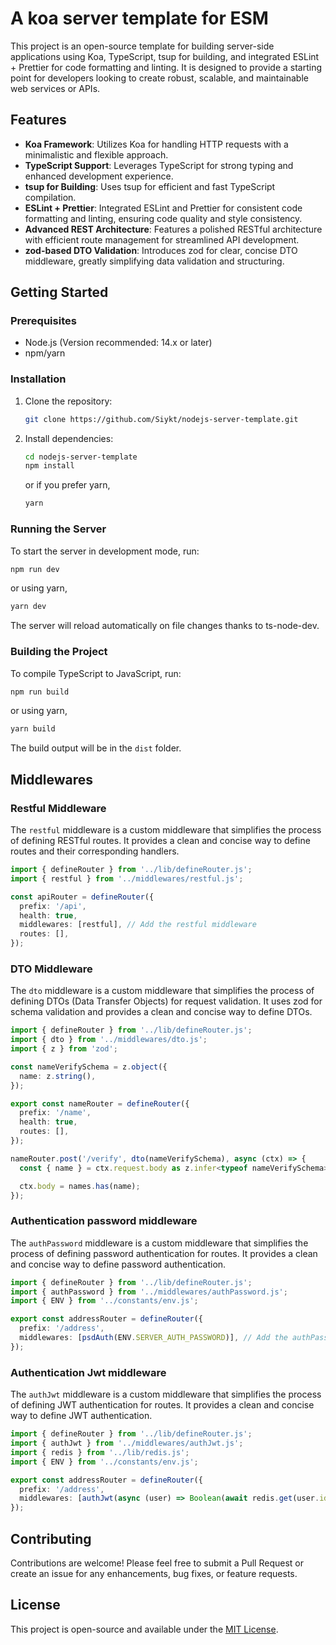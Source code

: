 # A koa server template for ESM

This project is an open-source template for building server-side applications using Koa, TypeScript, tsup for building, and integrated ESLint + Prettier for code formatting and linting. It is designed to provide a starting point for developers looking to create robust, scalable, and maintainable web services or APIs.

## Features

- **Koa Framework**: Utilizes Koa for handling HTTP requests with a minimalistic and flexible approach.
- **TypeScript Support**: Leverages TypeScript for strong typing and enhanced development experience.
- **tsup for Building**: Uses tsup for efficient and fast TypeScript compilation.
- **ESLint + Prettier**: Integrated ESLint and Prettier for consistent code formatting and linting, ensuring code quality and style consistency.
- **Advanced REST Architecture**: Features a polished RESTful architecture with efficient route management for streamlined API development.
- **zod-based DTO Validation**: Introduces zod for clear, concise DTO middleware, greatly simplifying data validation and structuring.

## Getting Started

### Prerequisites

- Node.js (Version recommended: 14.x or later)
- npm/yarn

### Installation

1. Clone the repository:

   ```bash
   git clone https://github.com/Siykt/nodejs-server-template.git
   ```

2. Install dependencies:

   ```bash
   cd nodejs-server-template
   npm install
   ```

   or if you prefer yarn,

   ```bash
   yarn
   ```

### Running the Server

To start the server in development mode, run:

```bash
npm run dev
```

or using yarn,

```bash
yarn dev
```

The server will reload automatically on file changes thanks to ts-node-dev.

### Building the Project

To compile TypeScript to JavaScript, run:

```bash
npm run build
```

or using yarn,

```bash
yarn build
```

The build output will be in the `dist` folder.

## Middlewares

### Restful Middleware

The `restful` middleware is a custom middleware that simplifies the process of defining RESTful routes. It provides a clean and concise way to define routes and their corresponding handlers.

```typescript
import { defineRouter } from '../lib/defineRouter.js';
import { restful } from '../middlewares/restful.js';

const apiRouter = defineRouter({
  prefix: '/api',
  health: true,
  middlewares: [restful], // Add the restful middleware
  routes: [],
});
```

### DTO Middleware

The `dto` middleware is a custom middleware that simplifies the process of defining DTOs (Data Transfer Objects) for request validation. It uses zod for schema validation and provides a clean and concise way to define DTOs.

```typescript
import { defineRouter } from '../lib/defineRouter.js';
import { dto } from '../middlewares/dto.js';
import { z } from 'zod';

const nameVerifySchema = z.object({
  name: z.string(),
});

export const nameRouter = defineRouter({
  prefix: '/name',
  health: true,
  routes: [],
});

nameRouter.post('/verify', dto(nameVerifySchema), async (ctx) => {
  const { name } = ctx.request.body as z.infer<typeof nameVerifySchema>;

  ctx.body = names.has(name);
});
```

### Authentication password middleware

The `authPassword` middleware is a custom middleware that simplifies the process of defining password authentication for routes. It provides a clean and concise way to define password authentication.

```typescript
import { defineRouter } from '../lib/defineRouter.js';
import { authPassword } from '../middlewares/authPassword.js';
import { ENV } from '../constants/env.js';

export const addressRouter = defineRouter({
  prefix: '/address',
  middlewares: [psdAuth(ENV.SERVER_AUTH_PASSWORD)], // Add the authPassword middleware
});
```

### Authentication Jwt middleware

The `authJwt` middleware is a custom middleware that simplifies the process of defining JWT authentication for routes. It provides a clean and concise way to define JWT authentication.

```typescript
import { defineRouter } from '../lib/defineRouter.js';
import { authJwt } from '../middlewares/authJwt.js';
import { redis } from '../lib/redis.js';
import { ENV } from '../constants/env.js';

export const addressRouter = defineRouter({
  prefix: '/address',
  middlewares: [authJwt(async (user) => Boolean(await redis.get(user.id)), ENV.JWT_SECRET)], // Add the authJwt middleware
});
```

## Contributing

Contributions are welcome! Please feel free to submit a Pull Request or create an issue for any enhancements, bug fixes, or feature requests.

## License

This project is open-source and available under the [MIT License](LICENSE).
